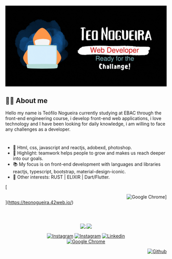 ![MasterHead](https://github.com/TeoNogueira/TeoNogueira/blob/main/.github/workflows/developer_teo.gif)


## 👨‍💻 About me <br />

Hello my name is Teófilo Nogueira currently studying at EBAC through the front-end engineering course, i develop front-end web applications, i love technology and I have been looking for daily knowledge, i am willing to face any challenges as a developer.


#
- 🌲 Html, css, javascript and reactjs, adobexd, photoshop.
- 🤗 Highlight: teamwork helps people to grow and makes us reach deeper into our goals.
- 📚 My focus is on front-end development with languages and libraries reactjs, typescript, bootstrap, material-design-iconic.
- 👾 Other interests: RUST | ELIXIR | Dart/Flutter.


 [<div align="right" target="_blank">![Google Chrome](https://img.shields.io/badge/Website-004183?style=for-the-badge&logo=GoogleChrome&logoColor=fff)]</div>](https://teonogueira.42web.io/)
 
  
  
  #
<br /> 

<div align="center">
  <a href="https://github.com/TeoNogueira">
  <img height="180em" align="center" src="https://github-readme-stats.vercel.app/api?username=teonogueira&show_icons=true&theme=react&include_all_commits=true&count_private=false"/>
  <img height="180em"  align="center" src="https://github-readme-stats.vercel.app/api/top-langs/?username=TeoNogueira&layout=compact&langs_count=7&theme=react" />


</div>

[<div align="center"> ![Instagram](https://img.shields.io/badge/-Instagram-285570?style=for-the-badge&logo=instagram&logoColor=fff)](https://www.instagram.com/teo_nogueira/) 
 [![Instagram](https://img.shields.io/badge/-beginjscript-285570?style=for-the-badge&logo=Instagram&logoColor=fff)](https://www.instagram.com/beginjscript/)
 [![Linkedin](https://img.shields.io/badge/-linkedin-285570?style=for-the-badge&logo=linkedin&logoColor=fff)](https://www.linkedin.com/in/teonogueira/)[<div align="center" target="_blank">
 ![Google Chrome](https://img.shields.io/badge/-Current_Course_EBAC-004183?style=for-the-badge&logo=GoogleChrome&logoColor=fff)](https://ebaconline.com.br/front-end-profession/)
 
 
  [<div align="right" target="_blank"> ![Github](https://img.shields.io/badge/trend-008010?style=for-the-badge&logo=Github&logoColor=fff)](https://github.com/TeoNogueira/TypeScript-2022)</div>









 
